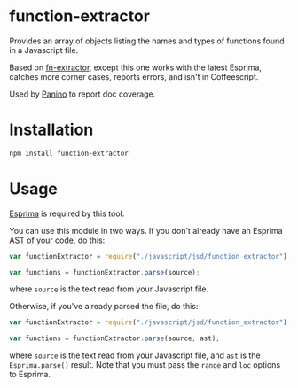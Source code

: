 function-extractor
============

Provides an array of objects listing the names and types of functions found in a Javascript file.

Based on [fn-extractor](https://github.com/goatslacker/fn-extractor), except this one works with the latest Esprima, catches more corner cases, reports errors, and isn't in Coffeescript.

Used by [Panino](https://github.com/c9/panino-docs) to report doc coverage.

# Installation

```bash
npm install function-extractor
```

# Usage

[Esprima](https://github.com/ariya/esprima) is required by this tool.

You can use this module in two ways. If you don't already have an Esprima AST of your code, do this:

```javascript
var functionExtractor = require("./javascript/jsd/function_extractor");

var functions = functionExtractor.parse(source);
```

where `source` is the text read from your Javascript file.

Otherwise, if you've already parsed the file, do this:

```javascript
var functionExtractor = require("./javascript/jsd/function_extractor");

var functions = functionExtractor.parse(source, ast);
```

where `source` is the text read from your Javascript file, and `ast` is the `Esprima.parse()` result. Note that you must pass the `range` and `loc` options to Esprima.